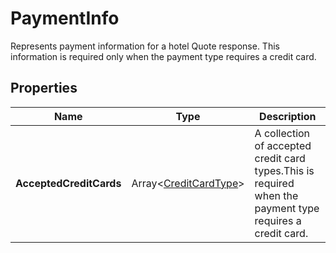 # PaymentInfo

Represents payment information for a hotel Quote response.
This information is required only when the payment type requires a credit card.

## Properties

| Name | Type | Description |
|------|------|-------------|
| **AcceptedCreditCards** | Array&lt;[CreditCardType](/docs/apis/for-sellers/connectors-pull-developers-api/api-reference/creditcardtype)&gt; | A collection of accepted credit card types.This is required when the payment type requires a credit card. |

